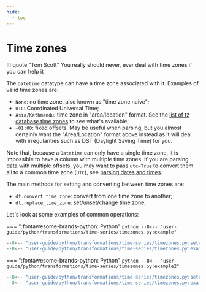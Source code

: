 ```yaml
---
hide:
  - toc
---
```

# Time zones

!!! quote "Tom Scott"
    You really should never, ever deal with time zones if you can help it

The `Datetime` datatype can have a time zone associated with it.
Examples of valid time zones are:

- `None`: no time zone, also known as "time zone naive";
- `UTC`: Coordinated Universal Time;
- `Asia/Kathmandu`: time zone in "area/location" format.
  See the [list of tz database time zones](https://en.wikipedia.org/wiki/List_of_tz_database_time_zones)
  to see what's available;
- `+01:00`: fixed offsets. May be useful when parsing, but you almost certainly want the "Area/Location"
  format above instead as it will deal with irregularities such as DST (Daylight Saving Time) for you.

Note that, because a `Datetime` can only have a single time zone, it is
impossible to have a column with multiple time zones. If you are parsing data
with multiple offsets, you may want to pass `utc=True` to convert
them all to a common time zone (`UTC`), see [parsing dates and times](parsing.md).

The main methods for setting and converting between time zones are:

- `dt.convert_time_zone`: convert from one time zone to another;
- `dt.replace_time_zone`: set/unset/change time zone;

Let's look at some examples of common operations:

=== ":fontawesome-brands-python: Python"
    ``` python
    --8<-- "user-guide/python/transformations/time-series/timezones.py:example"
    ```

```python exec="on" result="text" session="user-guide/transformations/ts/timezones"
--8<-- "user-guide/python/transformations/time-series/timezones.py:setup"
--8<-- "user-guide/python/transformations/time-series/timezones.py:example"
```

=== ":fontawesome-brands-python: Python"
    ``` python
    --8<-- "user-guide/python/transformations/time-series/timezones.py:example2"
    ```

```python exec="on" result="text" session="user-guide/transformations/ts/timezones"
--8<-- "user-guide/python/transformations/time-series/timezones.py:setup"
--8<-- "user-guide/python/transformations/time-series/timezones.py:example2"
```
